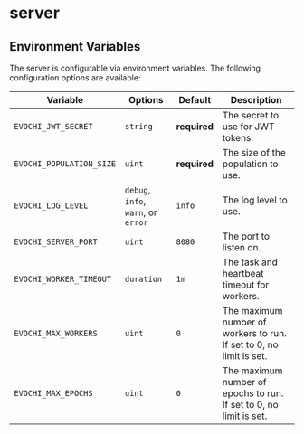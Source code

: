 # server

## Environment Variables

The server is configurable via environment variables. The following configuration
options are available:

| Variable | Options | Default | Description |
| -------- | ------- | ------- | ----------- |
| `EVOCHI_JWT_SECRET` | `string` | **required** | The secret to use for JWT tokens.
| `EVOCHI_POPULATION_SIZE` | `uint` | **required** | The size of the population to use.
| `EVOCHI_LOG_LEVEL` | `debug`, `info`, `warn`, or `error` | `info` | The log level to use.
| `EVOCHI_SERVER_PORT` | `uint` | `8080` | The port to listen on.
| `EVOCHI_WORKER_TIMEOUT` | `duration` | `1m` | The task and heartbeat timeout for workers.
| `EVOCHI_MAX_WORKERS` | `uint` | `0` | The maximum number of workers to run. If set to 0, no limit is set.
| `EVOCHI_MAX_EPOCHS` | `uint` | `0` | The maximum number of epochs to run. If set to 0, no limit is set.
